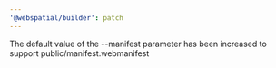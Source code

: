 ```yaml
---
'@webspatial/builder': patch
---
```


The default value of the --manifest parameter has been increased to support public/manifest.webmanifest
